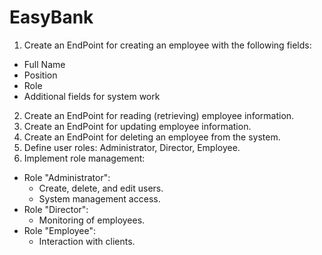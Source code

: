# EasyBank
1. Create an EndPoint for creating an employee with the following fields:
  - Full Name
  - Position
  - Role
  - Additional fields for system work
2. Create an EndPoint for reading (retrieving) employee information.
3. Create an EndPoint for updating employee information.
4. Create an EndPoint for deleting an employee from the system.
5. Define user roles: Administrator, Director, Employee.
6. Implement role management:
  - Role "Administrator":
    - Create, delete, and edit users.
    - System management access.
  - Role "Director":
    - Monitoring of employees.
  - Role "Employee":
    - Interaction with clients.  
